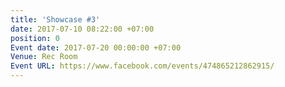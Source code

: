 ```yaml
---
title: 'Showcase #3'
date: 2017-07-10 08:22:00 +07:00
position: 0
Event date: 2017-07-20 00:00:00 +07:00
Venue: Rec Room
Event URL: https://www.facebook.com/events/474865212862915/
---
```


